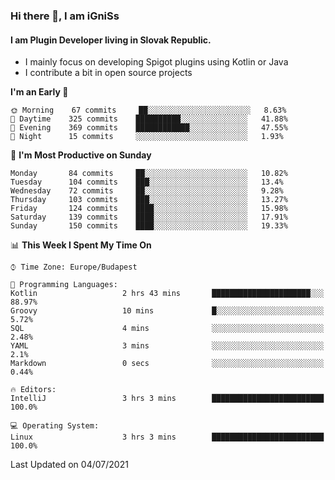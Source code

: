 ### Hi there 👋, I am iGniSs

#### I am Plugin Developer living in Slovak Republic.
- I mainly focus on developing Spigot plugins using Kotlin or Java
- I contribute a bit in open source projects

<!--START_SECTION:waka-->
**I'm an Early 🐤** 

```text
🌞 Morning    67 commits     ██░░░░░░░░░░░░░░░░░░░░░░░   8.63% 
🌆 Daytime    325 commits    ██████████░░░░░░░░░░░░░░░   41.88% 
🌃 Evening    369 commits    ████████████░░░░░░░░░░░░░   47.55% 
🌙 Night      15 commits     ░░░░░░░░░░░░░░░░░░░░░░░░░   1.93%

```
📅 **I'm Most Productive on Sunday** 

```text
Monday       84 commits     ██░░░░░░░░░░░░░░░░░░░░░░░   10.82% 
Tuesday      104 commits    ███░░░░░░░░░░░░░░░░░░░░░░   13.4% 
Wednesday    72 commits     ██░░░░░░░░░░░░░░░░░░░░░░░   9.28% 
Thursday     103 commits    ███░░░░░░░░░░░░░░░░░░░░░░   13.27% 
Friday       124 commits    ████░░░░░░░░░░░░░░░░░░░░░   15.98% 
Saturday     139 commits    ████░░░░░░░░░░░░░░░░░░░░░   17.91% 
Sunday       150 commits    ████░░░░░░░░░░░░░░░░░░░░░   19.33%

```


📊 **This Week I Spent My Time On** 

```text
⌚︎ Time Zone: Europe/Budapest

💬 Programming Languages: 
Kotlin                   2 hrs 43 mins       ██████████████████████░░░   88.97% 
Groovy                   10 mins             █░░░░░░░░░░░░░░░░░░░░░░░░   5.72% 
SQL                      4 mins              ░░░░░░░░░░░░░░░░░░░░░░░░░   2.48% 
YAML                     3 mins              ░░░░░░░░░░░░░░░░░░░░░░░░░   2.1% 
Markdown                 0 secs              ░░░░░░░░░░░░░░░░░░░░░░░░░   0.44%

🔥 Editors: 
IntelliJ                 3 hrs 3 mins        █████████████████████████   100.0%

💻 Operating System: 
Linux                    3 hrs 3 mins        █████████████████████████   100.0%

```


 Last Updated on 04/07/2021
<!--END_SECTION:waka-->